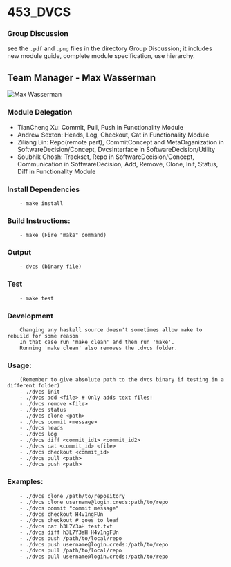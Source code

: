 # 453_DVCS

### Group Discussion
see the `.pdf` and `.png` files in the directory Group Discussion; it includes new module guide, complete module specification, use hierarchy. 

## Team Manager - Max Wasserman
![Max Wasserman](https://www.cs.rochester.edu/people/graduate/assets/images/wasserman_max.jpg?1575253267788)

### Module Delegation
- TianCheng Xu: Commit, Pull, Push in Functionality Module
- Andrew Sexton: Heads, Log, Checkout, Cat in Functionality Module
- Ziliang Lin: Repo(remote part), CommitConcept and MetaOrganization in SoftwareDecision/Concept, DvcsInterface in SoftwareDecision/Utility
- Soubhik Ghosh: Trackset, Repo in SoftwareDecision/Concept, Communication in SoftwareDecision,
                 Add, Remove, Clone, Init, Status, Diff in Functionality Module

### Install Dependencies
        - make install

### Build Instructions:
        - make (Fire "make" command)

### Output
        - dvcs (binary file)

### Test
        - make test

### Development
        Changing any haskell source doesn't sometimes allow make to rebuild for some reason
        In that case run 'make clean' and then run 'make'.
        Running 'make clean' also removes the .dvcs folder.

### Usage:
        (Remember to give absolute path to the dvcs binary if testing in a different folder)
        - ./dvcs init
        - ./dvcs add <file> # Only adds text files!
        - ./dvcs remove <file>
        - ./dvcs status
        - ./dvcs clone <path>
        - ./dvcs commit <message>
        - ./dvcs heads
        - ./dvcs log
        - ./dvcs diff <commit_id1> <commit_id2>
        - ./dvcs cat <commit_id> <file>
        - ./dvcs checkout <commit_id>
        - ./dvcs pull <path>
        - ./dvcs push <path>
        
### Examples:
        - ./dvcs clone /path/to/repository
        - ./dvcs clone username@login.creds:path/to/repo
        - ./dvcs commit "commit message"
        - ./dvcs checkout H4v1ngFUn
        - ./dvcs checkout # goes to leaf
        - ./dvcs cat h3L7Y3aH test.txt
        - ./dvcs diff h3L7Y3aH H4v1ngFUn
        - ./dvcs push /path/to/local/repo
        - ./dvcs push username@login.creds:/path/to/repo
        - ./dvcs pull /path/to/local/repo
        - ./dvcs pull username@login.creds:/path/to/repo


